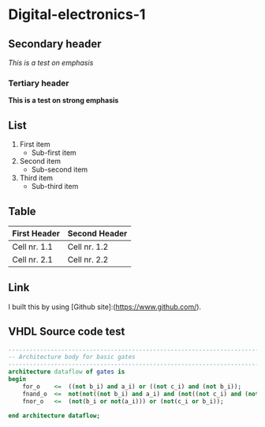 # Digital-electronics-1

## Secondary header
*This is a test on emphasis*

### Tertiary header
**This is a test on strong emphasis**

## List
1. First item
   - Sub-first item
2. Second item
   - Sub-second item
3. Third item
   - Sub-third item

## Table
First Header | Second Header
------------ | -------------
Cell nr. 1.1 | Cell nr. 1.2
Cell nr. 2.1 | Cell nr. 2.2

## Link
I built this by using [Github site]:(https://www.github.com/).

## VHDL Source code test
```VHDL
------------------------------------------------------------------------
-- Architecture body for basic gates
------------------------------------------------------------------------
architecture dataflow of gates is
begin
    for_o    <=  ((not b_i) and a_i) or ((not c_i) and (not b_i));
    fnand_o  <=  not(not((not b_i) and a_i) and (not((not c_i) and (not b_i))));
    fnor_o   <=  (not(b_i or not(a_i))) or (not(c_i or b_i));

end architecture dataflow;
```
